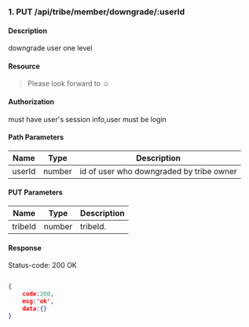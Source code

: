 ### 1. PUT /api/tribe/member/downgrade/:userId

#### Description
downgrade user one level

#### Resource
 > Please look forward to ☺

#### Authorization
must have user's session info,user must be login

#### Path Parameters
|Name|Type|Description| 
|----|---|---|
| userId |number| id of user who downgraded by tribe owner| 

#### PUT Parameters
|Name|Type|Description| 
|----|---|---|
| tribeId |number| tribeId.|

#### Response
Status-code: 200 OK

```json

{   
    code:200,
    msg:'ok',
    data:{}
}
```
 